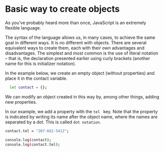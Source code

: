 # Basic way to create objects

As you’ve probably heard more than once, JavaScript is an extremely flexible language.

The syntax of the language allows us, in many cases, to achieve the same goal in different ways. It is no different with objects. There are several equivalent ways to create them, each with their own advantages and disadvantages. The simplest and most common is the use of literal notation – that is, the declaration presented earlier using curly brackets (another name for this is initializer notation).

In the example below, we create an empty object (without properties) and place it in the contact variable.

```bash 
  let contact = {};
```

We can modify an object created in this way by, among other things, adding new properties.

In our example, we add a property with the `tel ` key. Note that the property is indicated by writing its name after the object name, where the names are separated by a dot. This is called `dot notation`.

```bash 
contact.tel = "207-662-5412";

console.log(contact);
console.log(contact.tel);

```